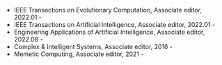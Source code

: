 <ul>
<li>IEEE Transactions on Evolutionary Computation, Associate editor, 2022.01 - </li>
<li>IEEE Transactions on Artificial Intelligence, Associate editor, 2022.01 - </li>
  <li>Engineering Applications of Artificial Intelligence, Associate editor, 2022.08 - </li>
  <li>Complex & Intelligent Systems, Associate editor, 2016 - </li>
  <li>Memetic Computing, Associate editor, 2021 - </li>
</ul>
